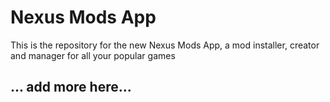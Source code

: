 # Nexus Mods App

This is the repository for the new Nexus Mods App, a mod installer, creator and manager for all your popular games


## ... add more here...